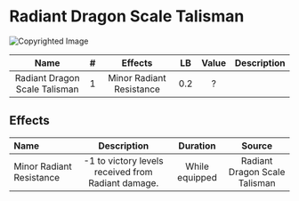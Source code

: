 # Radiant Dragon Scale Talisman

![Copyrighted Image](RadiantDragonScaleTalisman.png)

|             Name             | # |         Effects         | LB | Value | Description |
| :---------------------------: | :-: | :----------------------: | :-: | :---: | ----------- |
| Radiant Dragon Scale Talisman | 1 | Minor Radiant Resistance | 0.2 |   ?   |             |

## Effects

| Name                     |                        Description                        |    Duration    |            Source            |
| :----------------------- | :------------------------------------------------: | :------------: | :---------------------------: |
| Minor Radiant Resistance | -1 to victory levels received from Radiant damage. | While equipped | Radiant Dragon Scale Talisman |
